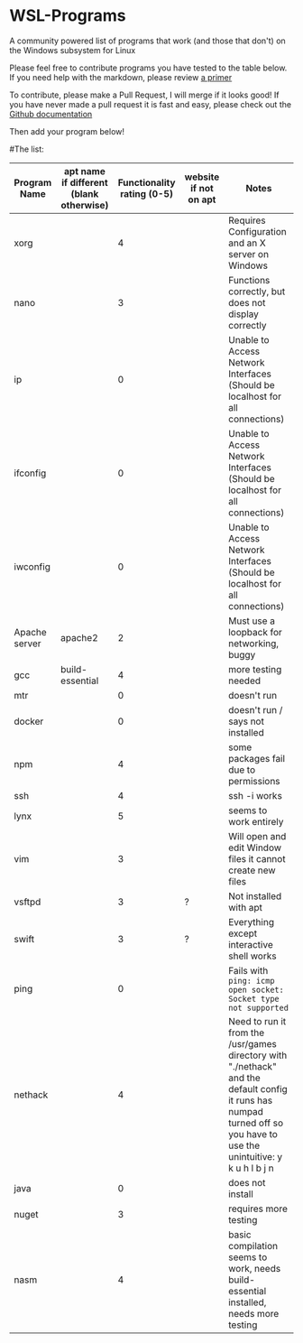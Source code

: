 # WSL-Programs
A community powered list of programs that work (and those that don't) on the Windows subsystem for Linux

Please feel free to contribute programs you have tested to the table below. If you need help with the markdown, please review [a primer](https://help.gamejolt.com/markdown)

To contribute, please make a Pull Request, I will merge if it looks good! If you have never made a pull request it is fast and easy, please check out the [Github documentation](https://help.github.com/articles/using-pull-requests/)

Then add your program below!

#The list:

Program Name  | apt name if different (blank otherwise) | Functionality rating (0-5) | website if not on apt | Notes
------------- | --------------------------------------- | -------------------------- | --------------------- | ------------------
xorg | | 4 | | Requires Configuration and an X server on Windows
nano | | 3 | | Functions correctly, but does not display correctly
ip | | 0 |  | Unable to Access Network Interfaces (Should be localhost for all connections)
ifconfig | | 0 | | Unable to Access Network Interfaces (Should be localhost for all connections)
iwconfig | | 0 | | Unable to Access Network Interfaces (Should be localhost for all connections)
Apache server | apache2 | 2 | | Must use a loopback for networking, buggy
gcc | build-essential | 4 | | more testing needed
mtr | | 0 | | doesn't run
docker | | 0 | | doesn't run / says not installed
npm | | 4 | | some packages fail due to permissions
ssh | | 4 | | ssh -i works
lynx | | 5 | | seems to work entirely
vim | | 3 | | Will open and edit Window files it cannot create new files
vsftpd | | 3 | ? | Not installed with apt
swift | | 3 | ? | Everything except interactive shell works
ping | | 0 | | Fails with `ping: icmp open socket: Socket type not supported`
nethack | | 4 | | Need to run it from the /usr/games directory with "./nethack" and the default config it runs has numpad turned off so you have to use the unintuitive: y k u h l b j n
java | | 0 | | does not install
nuget | | 3 | | requires more testing
nasm | | 4 | | basic compilation seems to work, needs build-essential installed, needs more testing


